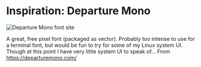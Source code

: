 # Inspiration: Departure Mono

![Departure Mono font site](https://grant-uploader.s3.amazonaws.com/2024-08-28-13-29-40-800.jpg)

A great, free pixel font (packaged as vector). Probably too intense to use for a terminal font, but would be fun to try for some of my Linux system UI. Though at this point I have very little system UI to speak of... From https://departuremono.com/
